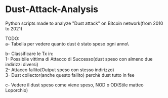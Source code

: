 # Dust-Attack-Analysis
Python scripts made to analyze "Dust attack" on Bitcoin network(from 2010 to 2021)

TODO: \
  a- Tabella per vedere quanto dust è stato speso ogni anno\
  
  b- Classificare le Tx in:\
        1- Possibile vittima di Attacco di Successo(dust speso con almeno due indirizzi diversi)\
        2- Attacco fallito(Output speso con stesso indirizzo)\
        3- Dust collector(anche questo fallito) perchè dust tutto in fee
  
  c- Vedere il dust speso come viene speso, NOD o OD(Stile matteo Loporchio)
